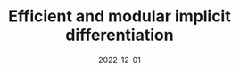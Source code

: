 ---
title: "Efficient and modular implicit differentiation"
collection: publications
permalink: /publications/2022-12-01-Efficient-and-modular-implicit-differentiation
date: 2022-12-01
paperurl: 'https://doi.org/10.48550/arXiv.2105.15183'
code: 'https://jaxopt.github.io'
citation: 'M.&nbsp;Blondel, Q.&nbsp;Berthet, M.&nbsp;Cuturi, R.&nbsp;Frostig, S.&nbsp;Hoyer, F.&nbsp;Llinares-L<span class="bibtex-protected">ó</span>pez, … J.-P. Vert.
Efficient and modular implicit differentiation.
In <em>Advances in Neural Information Processing Systems (NeurIPS 2022)</em>, volume&nbsp;35. 2022.'
---